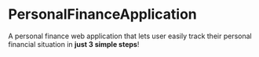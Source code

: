 # PersonalFinanceApplication

A personal finance web application that lets user easily track their personal financial situation in **just 3 simple steps**!
